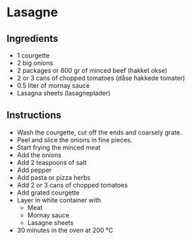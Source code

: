 # Lasagne

## Ingredients
- 1 courgette
- 2 big onions
- 2 packages or 800 gr of minced beef (hakket okse)
- 2 or 3 cans of chopped tomatoes (dåse hakkede tomater)
- 0.5 liter of mornay sauce
- Lasagna sheets (lasagneplader)

## Instructions
- Wash the courgette, cut off the ends and coarsely grate.
- Peel and slice the onions in fine pieces.
- Start frying the minced meat
- Add the onions
- Add 2 teaspoons of salt
- Add pepper
- Add pasta or pizza herbs
- Add 2 or 3 cans of chopped tomatoes
- Add grated courgette
- Layer in white container with
	- Meat
	- Mornay sauce
	- Lasagne sheets
- 30 minutes in the oven at 200 ℃
